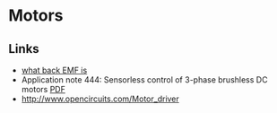 # Motors

## Links

 - [what back EMF is](https://www.youtube.com/watch?v=8iONzbOfmzc)
 - Application note 444: Sensorless control of 3-phase brushless DC motors [PDF](http://www.atmel.com/Images/doc8012.pdf)
 - http://www.opencircuits.com/Motor_driver
